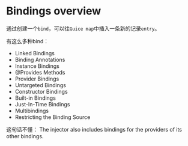 # Bindings overview

通过创建一个`bind`，可以往`Guice map`中插入一条新的记录`entry`。

有这么多种bind：

* Linked Bindings
* Binding Annotations
* Instance Bindings
* @Provides Methods
* Provider Bindings
* Untargeted Bindings
* Constructor Bindings
* Built-in Bindings
* Just-In-Time Bindings
* Multibindings
* Restricting the Binding Source

这句话不懂：
The injector also includes bindings for the providers of its other bindings.